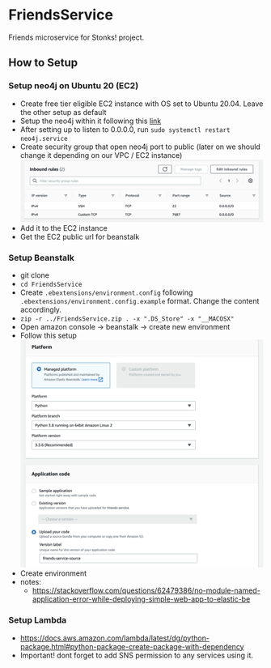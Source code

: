 # FriendsService
Friends microservice for Stonks! project.

## How to Setup
### Setup neo4j on Ubuntu 20 (EC2)
- Create free tier eligible EC2 instance with OS set to Ubuntu 20.04. Leave the other setup as default
- Setup the neo4j within it following this [link](https://www.digitalocean.com/community/tutorials/how-to-install-and-configure-neo4j-on-ubuntu-20-04)
- After setting up to listen to 0.0.0.0, run `sudo systemctl restart neo4j.service`
- Create security group that open neo4j port to public (later on we should change it depending on our VPC / EC2 instance) ![2.png](images/2.png)
- Add it to the EC2 instance
- Get the EC2 public url for beanstalk

### Setup Beanstalk
- git clone 
- `cd FriendsService`
- Create `.ebextensions/environment.config` following `.ebextensions/environment.config.example` format. Change the content accordingly.
- `zip -r ../FriendsService.zip . -x ".DS_Store" -x "__MACOSX"`
- Open amazon console -> beanstalk -> create new environment
- Follow this setup
![1.png](images/1.png)
- Create environment
- notes:
	- https://stackoverflow.com/questions/62479386/no-module-named-application-error-while-deploying-simple-web-app-to-elastic-be

### Setup Lambda
- https://docs.aws.amazon.com/lambda/latest/dg/python-package.html#python-package-create-package-with-dependency
- Important! dont forget to add SNS permission to any services using it.